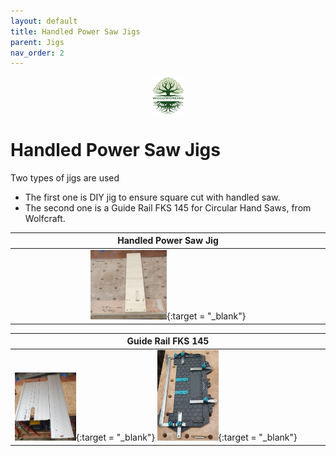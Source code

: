 ```yaml
---
layout: default
title: Handled Power Saw Jigs
parent: Jigs
nav_order: 2
---
```

<center>
<img src="../media/Lignarius.png" width="10%" height="10%" align="middle"/>
</center>

# Handled Power Saw Jigs

Two types of jigs are used
* The first one is  DIY jig to ensure square cut with handled saw. 
* The second one is a Guide Rail FKS 145 for Circular Hand Saws, from Wolfcraft. 


|                                                                                                                                                           Handled Power Saw Jig                                                                                                                                                           |
|:-----------------------------------------------------------------------------------------------------------------------------------------------------------------------------------------------------------------------------------------------------------------------------------------------------------------------------------------:|
| [<img alt="image" height="25%" src="/media/Handled Power Saw Jig.jpg" width="25%"/>](https://garlatti.github.io/media/Handled%20Power%20Saw%20Jig.jpg){:target = "_blank"} |
 


| Guide Rail FKS 145                                                                                                                                                                                                                                                                                                                                         |
|------------------------------------------------------------------------------------------------------------------------------------------------------------------------------------------------------------------------------------------------------------------------------------------------------------------------------------------------------------|
| [<img alt="image" height="20%" src="/media/Wolfcraft FKS 145 Jig.jpg" width="20%"/>](https://garlatti.github.io/media/Wolfcraft%20FKS%20145%20Jig.jpg){:target = "_blank"}  [<img alt="image" height="20%" src="/media/Wolfcraft FKS 145 Jig_1.jpg" width="20%"/>](https://garlatti.github.io/media/Wolfcraft%20FKS%20145%20Jig_1.jpg){:target = "_blank"} |

